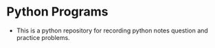 # Python Programs
* This is a python repository for recording python notes question and practice problems.
